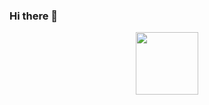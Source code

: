 ### Hi there 👋

<div id="header" align="center">
  <img src="[https://media.giphy.com/media/M9gbBd9nbDrOTu1Mqx/giphy.gif](https://media.giphy.com/media/v1.Y2lkPTc5MGI3NjExZG0xYnlmb3VhZHh3c3NydXJ5ZmQyNDExd2JoMHJ6MjM3NDUxZGk0aiZlcD12MV9pbnRlcm5hbF9naWZfYnlfaWQmY3Q9Zw/KAq5w47R9rmTuvWOWa/giphy.gif)" width="100"/>
</div>
